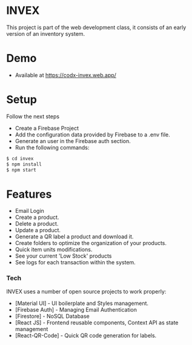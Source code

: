 # INVEX

This project is part of the web development class, it consists of an early version of an inventory system.
# Demo
- Available at https://codx-invex.web.app/
# Setup
Follow the next steps
 - Create a Firebase Project
 - Add the configuration data provided by Firebase to a .env file.
 - Generate an user in the Firebase auth section. 
 - Run the following commands:
```sh
$ cd invex
$ npm install
$ npm start
```
# Features
  - Email Login 
  - Create a product.
  - Delete a product.
  - Update a product.
  - Generate a QR label a product and download it.
  - Create folders to optimize the organization of your products.
  - Quick item units modifications.
  - See your current 'Low Stock' products 
  - See logs for each transaction within the system.

### Tech

INVEX uses a number of open source projects to work properly:

* [Material UI] - UI boilerplate and Styles management.
* [Firebase Auth] - Managing Email Authentication
* [Firestore] - NoSQL Database
* [React JS] - Frontend reusable components, Context API as state management
* [React-QR-Code] - Quick QR code generation for labels.
